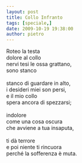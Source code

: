 ```yaml
---
layout: post
title: Collo Infranto
tags: [speciale,]
date: 2009-10-19 19:38:00
author: pietro
---
```

Roteo la testa<br/>dolore al collo<br/>nervi tesi le ossa grattano,<br/>sono stanco<br/><br/>stanco di guardare in alto,<br/>i desideri miei son persi,<br/>e il mio collo<br/>spera ancora di spezzarsi;<br/><br/>indolore<br/>come una cosa oscura<br/>che avviene a tua insaputa,<br/><br/>ti dà terrore<br/>e poi niente ti rincuora<br/>perché la sofferenza è muta.
